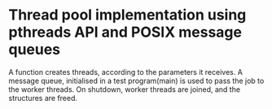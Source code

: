 Thread pool implementation using pthreads API and POSIX message queues
==========
A function creates threads, according to the parameters it receives.
A message queue, initialised in a test program(main) is used to pass the job to the worker threads.
On shutdown, worker threads are joined, and the structures are freed.
